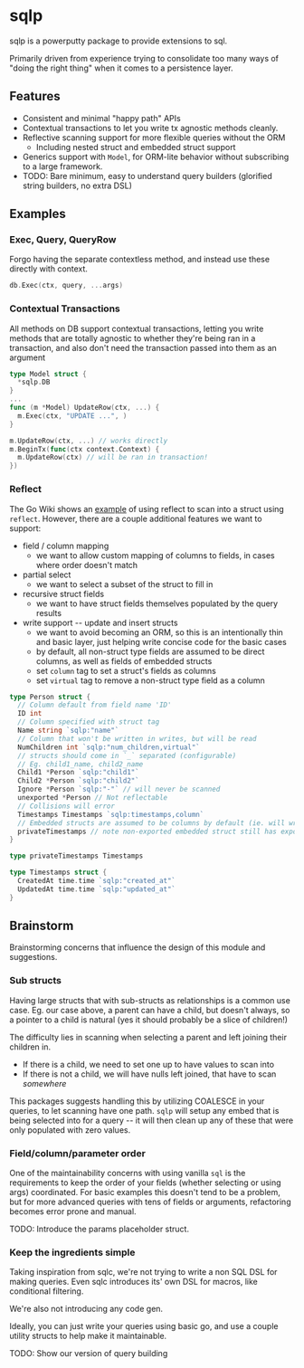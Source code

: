 # sqlp

sqlp is a powerputty package to provide extensions to sql.

Primarily driven from experience trying to consolidate too many ways of "doing the right thing" 
when it comes to a persistence layer. 

## Features

* Consistent and minimal "happy path" APIs
* Contextual transactions to let you write tx agnostic methods cleanly.
* Reflective scanning support for more flexible queries without the ORM
  * Including nested struct and embedded struct support
* Generics support with `Model`, for ORM-lite behavior without subscribing
  to a large framework.
* TODO: Bare minimum, easy to understand query builders (glorified string builders, no extra DSL)

## Examples

### Exec, Query, QueryRow

Forgo having the separate contextless method, and instead use these directly with context.

```go
db.Exec(ctx, query, ...args)
```

### Contextual Transactions

All methods on DB support contextual transactions, letting you write methods that are totally 
agnostic to whether they're being ran in a transaction, and also don't need the transaction passed 
into them as an argument

```go
type Model struct {
  *sqlp.DB
}
...
func (m *Model) UpdateRow(ctx, ...) {
  m.Exec(ctx, "UPDATE ...", )
}

m.UpdateRow(ctx, ...) // works directly
m.BeginTx(func(ctx context.Context) {
  m.UpdateRow(ctx) // will be ran in transaction!
})
```

### Reflect

The Go Wiki shows an [example](https://go.dev/wiki/SQLInterface#getting-a-table) of using reflect to
scan into a struct using `reflect`. However, there are a couple additional features we want to 
support:

* field / column mapping
  * we want to allow custom mapping of columns to fields, in cases where order doesn't match
* partial select 
  * we want to select a subset of the struct to fill in
* recursive struct fields
  * we want to have struct fields themselves populated by the query results
* write support -- update and insert structs
  * we want to avoid becoming an ORM, so this is an intentionally thin and basic layer, just
    helping write concise code for the basic cases
  * by default, all non-struct type fields are assumed to be direct columns, as well as fields
    of embedded structs
  * set `column` tag to set a struct's fields as columns 
  * set `virtual` tag to remove a non-struct type field as a column

```go
type Person struct {
  // Column default from field name 'ID'
  ID int
  // Column specified with struct tag
  Name string `sqlp:"name"`
  // Column that won't be written in writes, but will be read
  NumChildren int `sqlp:"num_children,virtual"`
  // structs should come in `_` separated (configurable)
  // Eg. child1_name, child2_name
  Child1 *Person `sqlp:"child1"`
  Child2 *Person `sqlp:"child2"`
  Ignore *Person `sqlp:"-"` // will never be scanned
  unexported *Person // Not reflectable
  // Collisions will error
  Timestamps Timestamps `sqlp:timestamps,column`
  // Embedded structs are assumed to be columns by default (ie. will write in updates/inserts)
  privateTimestamps // note non-exported embedded struct still has exported fields
}

type privateTimestamps Timestamps

type Timestamps struct {
  CreatedAt time.time `sqlp:"created_at"`
  UpdatedAt time.time `sqlp:"updated_at"`
}
```

## Brainstorm

Brainstorming concerns that influence the design of this module and suggestions.

### Sub structs

Having large structs that with sub-structs as relationships is a common use case. 
Eg. our case above, a parent can have a child, but doesn't always, so a pointer to a child is 
natural (yes it should probably be a slice of children!)

The difficulty lies in scanning when selecting a parent and left joining their children in. 
* If there is a child, we need to set one up to have values to scan into
* If there is not a child, we will have nulls left joined, that have to scan *somewhere*

This packages suggests handling this by utilizing COALESCE in your queries, to let scanning have
one path. `sqlp` will setup any embed that is being selected into for a query -- it will then
clean up any of these that were only populated with zero values.

### Field/column/parameter order 

One of the maintainability concerns with using vanilla `sql` is the requirements to keep the order
of your fields (whether selecting or using args) coordinated. For basic examples this doesn't tend
to be a problem, but for more advanced queries with tens of fields or arguments, refactoring
becomes error prone and manual.

TODO: Introduce the params placeholder struct.

### Keep the ingredients simple

Taking inspiration from sqlc, we're not trying to write a non SQL DSL for making queries. Even
sqlc introduces its' own DSL for macros, like conditional filtering.

We're also not introducing any code gen.

Ideally, you can just write your queries using basic go, and use a couple utility structs to help
make it maintainable.

TODO: Show our version of query building